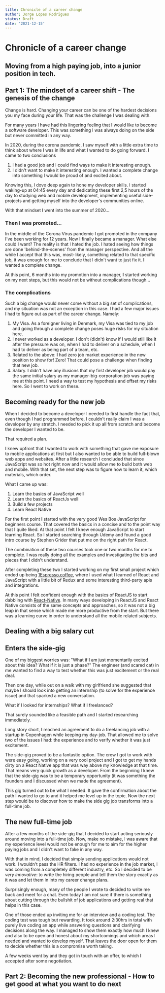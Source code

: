 ```yaml
---
title: Chronicle of a career change
author: Jorge Lopes Rodrigues
status: Draft
date: '2021-12-15'
---
```


# Chronicle of a career change
## Moving from a high paying job, into a junior position in tech.

## Part 1: The mindset of a career shift - The genesis of the change
Change is hard. Changing your career can be one of the hardest decisions you my face during your life. That was the challenge I was dealing with.
 
For many years I have had this lingering feeling that I would like to become a software developer. This was something I was always doing on the side but never committed in any way.

In 2020, during the corona pandemic, I saw myself with a little extra time to think about where I was in life and what I wanted to do going forward. 
I came to two conclusions
1. I had a good job and I could find ways to make it interesting enough.
2. I didn't want to make it interesting enough. I wanted a complete change into something I would be proud of and excited about.

Knowing this, I dove deep again to hone my developer skills. 
I started waking-up at 04:45 every day and dedicating these first 2,5 hours of the day to studying web and mobile development, implementing useful side-projects and getting myself into the developer's communities online.

With that mindset I went into the summer of 2020...

### Then I was promoted... 
In the middle of the Corona Virus pandemic I got promoted in the company I've been working for 12 years. Now I finally became a manager. What else could I want?
The reality is that I hated the job. 
I hated seeing how things are done 'behind-the-scenes' from the manager perspective. And all the while I accept that this was, most-likely, something related to that specific job, it was enough for me to conclude that I didn't want to just fix it. I wanted a complete change.

At this point, 6 months into my promotion into a manager, I started working on my next steps, but this would not be without complications though...

### The complications
Such a big change would never come without a big set of complications, and my situation was not an exception in this case. 
I had a few major issues I had to figure out as part of the career change. Namely:
1. My Visa. As a foreigner living in Denmark, my Visa was tied to my job and going through a complete change poses huge risks for my situation here.
2. I never worked as a developer. I don't (didn't) know if I would still like it after the pressure was on, when I had to deliver on a schedule, when I had to deliver as being part of a team, etc.
3. Related to the above: I had zero job market experience in the new position to show for! Zero! That could pose a challenge when finding that new job.
3. Salary. I didn't have any illusions that my first developer job would pay the same initial salary as my manager-big-corporation job was paying me at this point.
I need a way to test my hypothesis and offset my risks here. So I went to work on these.

## Becoming ready for the new job
When I decided to become a developer I needed to first handle the fact that, even though I had programmed before, I couldn't really claim I was a developer by any stretch. I needed to pick it up all from scratch and become the developer I wanted to be. 

That required a plan. 

I knew upfront that I wanted to work with something that gave me exposure to mobile applications at first but I also wanted to be able to build full-blown web apps and websites. 
After a little research I concluded that since JavaScript was so hot right now and it would allow me to build both web and mobile. With that set, the next step was to figure how to learn it, which materials, which order. 

What I came up was:
1. Learn the basics of JavaScript well
2. Learn the basics of ReactJs well
3. Build a few projects
4. Learn React Native

For the first point I started with the very good Wes Bos JavaScript for beginners course. That covered the basics in a concise and to the point way that I quite liked.
At that point I felt I knew enough JavaScript to start learning React. So I started searching through Udemy and found a good intro course by Stephen Grider that put me on the right path for React. 

The combination of these two courses took one or two months for me to complete. I was really doing all the examples and investigating the bits and pieces that I didn't understand. 

After completing these two I started working on my first small project which ended up being [1Espresso.coffee](https://1espresso.coffee), where I used what I learned of React and JavaScript with a little bit of Redux and some interesting third-party apis and integrations.

At this point I felt confident enough with the basics of ReactJS to start dabbling with [React-Native](https://reactnative.dev). In many ways developing in ReactJS and React Native consists of the same concepts and approaches, so it was not a big leap in that sense which made me more productive from the start. But there was a learning curve in order to understand all the mobile related subjects.

## Dealing with a big salary cut

## Enters the side-gig
One of my biggest worries was: "What if I am just momentarily excited about this idea? What if it is just a phase?"
The engineer (and scared cat) in me wanted to find a way to test whether this was just excitement or the real deal. 

Then one day, while out on a walk with my girlfriend she suggested that maybe I should look into getting an internship (to solve for the experience issue) and that sparked a new conversation.

What if I looked for internships? What if I freelanced? 

That surely sounded like a feasible path and I started researching immediately.

Long story short, I reached an agreement to do a freelancing job with a startup in Copenhagen while keeping my day-job. That allowed me to solve two of the issues I had: the experience and to verify whether it was just excitement.

The side-gig proved to be a fantastic option. The crew I got to work with were easy going, working on a very cool project and I got to get my hands dirty on a React Native app that was way above my knowledge at that time. That means very quick growth as a developer. 
From the beginning I knew that the side-gig was to be a temporary opportunity (it was something the founders and I discussed when we made the agreement).

This gig turned out to be what I needed. It gave the confirmation about the path I wanted to go to and it helped me level up in the topic. Now the next step would be to discover how to make the side gig job transforms into a full-time job.

## The new full-time job
After a few months of the side-gig that I decided to start acting seriously around moving into a full-time job.
Now, make no mistake, I was aware that my experience level would not be enough for me to aim for the higher paying jobs and I didn't want to fake in any way. 

With that in mind, I decided that simply sending applications would not work. I wouldn't pass the HR filters.  I had no experience in the job market, I was coming from a completely different industry, etc. So I decided to be *very innovative*: to write the hiring people and tell them the story exactly as it was and let them in into my career change plans.

Surprisingly enough, many of the people I wrote to decided to write me back and meet for a chat. Even today I am not sure if there is something about cutting through the bullshit of job applications and getting real that helps in this case. 

One of those ended up inviting me for an interview and a coding test. 
The coding test was tough but rewarding. It took around 2:30hrs in total with purely live coding an app while answering questions and clarifying decisions along the way.
I managed to show them exactly how much I knew and also to be open and honest about my shortcomings and which areas I needed and wanted to develop myself. 
That leaves the door open for them to decide whether this is a compromise worth taking. 

A few weeks went by and they got in touch with an offer, to which I accepted after some negotiation. 

## Part 2: Becoming the new professional - How to get good at what you want to do next